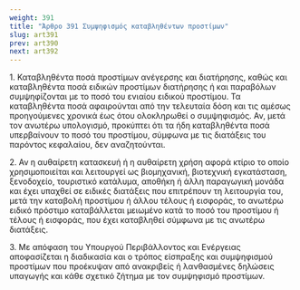 ```yaml
---
weight: 391
title: "Άρθρο 391 Συμψηφισμός καταβληθέντων προστίμων"
slug: art391
prev: art390
next: art392
---
```


1\. Καταβληθέντα ποσά προστίμων ανέγερσης και διατήρησης, καθώς και καταβληθέντα ποσά ειδικών προστίμων διατήρησης ή και παραβόλων συμψηφίζονται με το ποσό του ενιαίου ειδικού προστίμου. Τα καταβληθέντα ποσά αφαιρούνται από την τελευταία δόση και τις αμέσως προηγούμενες χρονικά έως ότου ολοκληρωθεί ο συμψηφισμός. Αν, μετά τον ανωτέρω υπολογισμό, προκύπτει ότι τα ήδη καταβληθέντα ποσά υπερβαίνουν το ποσό του προστίμου, σύμφωνα με τις διατάξεις του παρόντος κεφαλαίου, δεν αναζητούνται.

2\. Αν η αυθαίρετη κατασκευή ή η αυθαίρετη χρήση αφορά κτίριο το οποίο χρησιμοποιείται και λειτουργεί ως βιομηχανική, βιοτεχνική εγκατάσταση, ξενοδοχείο, τουριστικό κατάλυμα, αποθήκη ή άλλη παραγωγική μονάδα και έχει υπαχθεί σε ειδικές διατάξεις που επιτρέπουν τη λειτουργία του, μετά την καταβολή προστίμου ή άλλου τέλους ή εισφοράς, το ανωτέρω ειδικό πρόστιμο καταβάλλεται μειωμένο κατά το ποσό του προστίμου ή τέλους ή εισφοράς, που έχει καταβληθεί σύμφωνα με τις ανωτέρω διατάξεις.

3\. Με απόφαση του Υπουργού Περιβάλλοντος και Ενέργειας αποφασίζεται η διαδικασία και ο τρόπος είσπραξης και συμψηφισμού προστίμων που προέκυψαν από ανακριβείς ή λανθασμένες δηλώσεις υπαγωγής και κάθε σχετικό ζήτημα με τον συμψηφισμό προστίμων.


